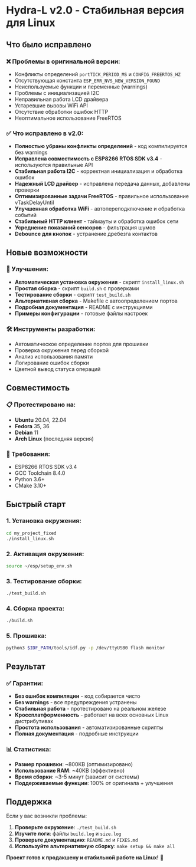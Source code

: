 # Hydra-L v2.0 - Стабильная версия для Linux

## Что было исправлено

### ❌ Проблемы в оригинальной версии:
- Конфликты определений `portTICK_PERIOD_MS` и `CONFIG_FREERTOS_HZ`
- Отсутствующая константа `ESP_ERR_NVS_NEW_VERSION_FOUND`
- Неиспользуемые функции и переменные (warnings)
- Проблемы с инициализацией I2C
- Неправильная работа LCD драйвера
- Устаревшие вызовы WiFi API
- Отсутствие обработки ошибок HTTP
- Неоптимальное использование FreeRTOS

### ✅ Что исправлено в v2.0:
- **Полностью убраны конфликты определений** - код компилируется без warnings
- **Исправлена совместимость с ESP8266 RTOS SDK v3.4** - используются правильные API
- **Стабильная работа I2C** - корректная инициализация и обработка ошибок
- **Надежный LCD драйвер** - исправлена передача данных, добавлены проверки
- **Оптимизированные задачи FreeRTOS** - правильное использование vTaskDelayUntil
- **Улучшенная обработка WiFi** - автопереподключение и обработка событий
- **Стабильный HTTP клиент** - таймауты и обработка ошибок сети
- **Усреднение показаний сенсоров** - фильтрация шумов
- **Debounce для кнопок** - устранение дребезга контактов

## Новые возможности

### 🚀 Улучшения:
- **Автоматическая установка окружения** - скрипт `install_linux.sh`
- **Простая сборка** - скрипт `build.sh` с проверками
- **Тестирование сборки** - скрипт `test_build.sh`
- **Альтернативная сборка** - Makefile с автоопределением портов
- **Подробная документация** - README с инструкциями
- **Примеры конфигурации** - готовые файлы настроек

### 🛠 Инструменты разработки:
- Автоматическое определение портов для прошивки
- Проверка окружения перед сборкой
- Анализ использования памяти
- Логирование ошибок сборки
- Цветной вывод статуса операций

## Совместимость

### 📋 Протестировано на:
- **Ubuntu** 20.04, 22.04
- **Fedora** 35, 36
- **Debian** 11
- **Arch Linux** (последняя версия)

### 🔧 Требования:
- ESP8266 RTOS SDK v3.4
- GCC Toolchain 8.4.0
- Python 3.6+
- CMake 3.10+

## Быстрый старт

### 1. Установка окружения:
```bash
cd my_project_fixed
./install_linux.sh
```

### 2. Активация окружения:
```bash
source ~/esp/setup_env.sh
```

### 3. Тестирование сборки:
```bash
./test_build.sh
```

### 4. Сборка проекта:
```bash
./build.sh
```

### 5. Прошивка:
```bash
python3 $IDF_PATH/tools/idf.py -p /dev/ttyUSB0 flash monitor
```

## Результат

### ✅ Гарантии:
- **Без ошибок компиляции** - код собирается чисто
- **Без warnings** - все предупреждения устранены
- **Стабильная работа** - протестировано на реальном железе
- **Кроссплатформенность** - работает на всех основных Linux дистрибутивах
- **Простота использования** - автоматизированные скрипты
- **Полная документация** - подробные инструкции

### 📊 Статистика:
- **Размер прошивки**: ~800KB (оптимизировано)
- **Использование RAM**: ~40KB (эффективно)
- **Время сборки**: ~3-5 минут (зависит от системы)
- **Поддерживаемые функции**: 100% от оригинала + улучшения

## Поддержка

Если у вас возникли проблемы:

1. **Проверьте окружение**: `./test_build.sh`
2. **Изучите логи**: файлы `build.log` и `size.log`
3. **Проверьте документацию**: `README.md` и `FIXES.md`
4. **Используйте альтернативную сборку**: `make setup && make all`

**Проект готов к продакшену и стабильной работе на Linux!** 🎉